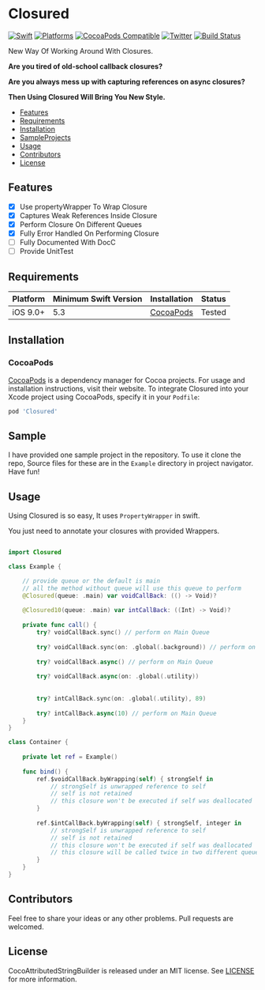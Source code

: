 # Closured

[![Swift](https://img.shields.io/badge/Swift-5.1_or_Higher-orange?style=flat-square)](https://img.shields.io/badge/Swift-5.1_5.2_5.3_5.4-Orange?style=flat-square)
[![Platforms](https://img.shields.io/badge/Platforms-iOS_9_or_Higher-yellowgreen?style=flat-square)](https://img.shields.io/badge/Platforms-macOS_iOS_tvOS_watchOS_Linux_Windows-Green?style=flat-square)
[![CocoaPods Compatible](https://img.shields.io/cocoapods/v/Alamofire.svg?style=flat-square)](https://img.shields.io/cocoapods/v/Alamofire.svg)
[![Twitter](https://img.shields.io/badge/twitter-@Vosough_k-blue.svg?style=flat-square)](https://twitter.com/AlamofireSF)
[![Build Status](https://travis-ci.org/joemccann/dillinger.svg?branch=master)](https://travis-ci.org/joemccann/dillinger)


New Way Of Working Around With Closures.

**Are you tired of old-school callback closures?**

**Are you always mess up with capturing references on async closures?**
 
**Then Using Closured Will Bring You New Style.**

- [Features](#features)
- [Requirements](#requirements)
- [Installation](#installation)
- [SampleProjects](#Sample)
- [Usage](#Usage)
- [Contributors](#Contributors)
- [License](#license)

## Features

- [x] Use propertyWrapper To Wrap Closure
- [x] Captures Weak References Inside Closure
- [x] Perform Closure On Different Queues
- [x] Fully Error Handled On Performing Closure
- [ ] Fully Documented With DocC
- [ ] Provide UnitTest

## Requirements

| Platform | Minimum Swift Version | Installation | Status |
| --- | --- | --- | --- |
| iOS 9.0+ | 5.3 | [CocoaPods](#cocoapods) | Tested |

## Installation

### CocoaPods

[CocoaPods](https://cocoapods.org) is a dependency manager for Cocoa projects. For usage and installation instructions, visit their website. To integrate Closured into your Xcode project using CocoaPods, specify it in your `Podfile`:

```ruby
pod 'Closured'
```

## Sample

I have provided one sample project in the repository. To use it clone the repo, Source files for these are in the `Example` directory in project navigator. Have fun!

## Usage

Using Closured is so easy, It uses `PropertyWrapper` in swift.

You just need to annotate your closures with provided Wrappers.

```swift

import Closured

class Example {

	// provide queue or the default is main
	// all the method without queue will use this queue to perform
	@Closured(queue: .main) var voidCallBack: (() -> Void)?
	
	@Closured10(queue: .main) var intCallBack: ((Int) -> Void)?
	
	private func call() {
		try? voidCallBack.sync() // perform on Main Queue
		
		try? voidCallBack.sync(on: .global(.background)) // perform on global Queue
		
		try? voidCallBack.async() // perform on Main Queue
		
		try? voidCallBack.async(on: .global(.utility)) 
		
		
		try? intCallBack.sync(on: .global(.utility), 89) 
		
		try? intCallBack.async(10) // perform on Main Queue
	}
}

class Container {
	
	private let ref = Example()
	
	func bind() {
		ref.$voidCallBack.byWrapping(self) { strongSelf in
			// strongSelf is unwrapped reference to self
			// self is not retained
			// this closure won't be executed if self was deallocated
		}
		
		ref.$intCallBack.byWrapping(self) { strongSelf, integer in
			// strongSelf is unwrapped reference to self
			// self is not retained
			// this closure won't be executed if self was deallocated
			// this closure will be called twice in two different queue, and provide 2 numbers = 89 and 10 
		}
	}
}

```


## Contributors

Feel free to share your ideas or any other problems. Pull requests are welcomed.

## License

CocoAttributedStringBuilder is released under an MIT license. See [LICENSE](https://github.com/kiarashvosough1999/Closured/blob/master/LICENSE) for more information.
 
